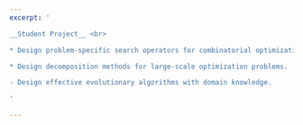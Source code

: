 ```yaml
---
excerpt: '

__Student Project__ <br>

* Design problem-specific search operators for combinatorial optimization.

* Design decomposition methods for large-scale optimization problems.

- Design effective evolutionary algorithms with domain knowledge.

'

---
```

